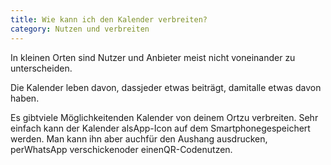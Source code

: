 ```yaml
---
title: Wie kann ich den Kalender verbreiten?
category: Nutzen und verbreiten
---
```


In kleinen Orten sind Nutzer und Anbieter meist nicht voneinander zu unterscheiden.

Die Kalender leben davon, dassjeder etwas beiträgt, damitalle
etwas davon haben.

Es gibtviele Möglichkeitenden Kalender von deinem Ortzu
verbreiten. Sehr einfach kann der Kalender alsApp-Icon auf dem
Smartphonegespeichert werden. Man kann ihn aber auchfür den Aushang
ausdrucken, perWhatsApp verschickenoder einenQR-Codenutzen.
